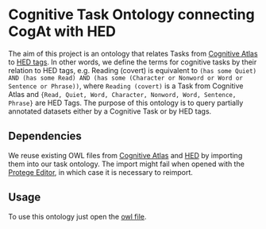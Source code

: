 # Cognitive Task Ontology connecting CogAt with HED 

The aim of this project is an ontology that relates Tasks from [Cognitive Atlas](https://cognitiveatlas.org/) to [HED tags](https://www.hedtags.org/display_hed.html). In other words, we define the terms for cognitive tasks by their relation to HED tags, e.g. Reading (covert) is equivalent to `(has some Quiet) AND (has some Read) AND (has some (Character or Nonword or Word or Sentence or Phrase))`, where `Reading (covert)` is a Task from Cognitive Atlas and `{Read, Quiet, Word, Character, Nonword, Word, Sentence, Phrase}` are HED Tags. 
The purpose of this ontology is to query partially annotated datasets either by a Cognitive Task or by HED tags. 

## Dependencies
We reuse existing OWL files from [Cognitive Atlas](https://data.bioontology.org/ontologies/COGAT/submissions/7/download?apikey=8b5b7825-538d-40e0-9e9e-5ab9274a9aeb) and [HED](https://gitlab.com/api/v4/projects/45068833/jobs/artifacts/main/raw/HED8.2.0.owl?job=generate-owl) by importing them into our task ontology. The import might fail when opened with the [Protege Editor](https://protege.stanford.edu/), in which case it is necessary to reimport.

## Usage
To use this ontology just open the [owl file](connector-ontology-for-cogat-and-hed/connector_cogAt_HED.owl). 